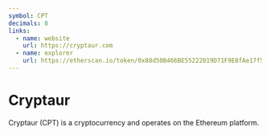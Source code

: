 ```yaml
---
symbol: CPT
decimals: 8
links:
  - name: website
    url: https://cryptaur.com
  - name: explorer
    url: https://etherscan.io/token/0x88d50B466BE55222019D71F9E8fAe17f5f45FCA1
---
```


# Cryptaur

Cryptaur (CPT) is a cryptocurrency and operates on the Ethereum platform.
